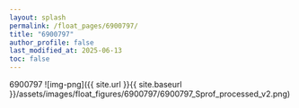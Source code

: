 ```yaml
---
layout: splash
permalink: /float_pages/6900797/
title: "6900797"
author_profile: false
last_modified_at: 2025-06-13
toc: false
---
```

 
6900797
![img-png]({{ site.url }}{{ site.baseurl }}/assets/images/float_figures/6900797/6900797_Sprof_processed_v2.png)